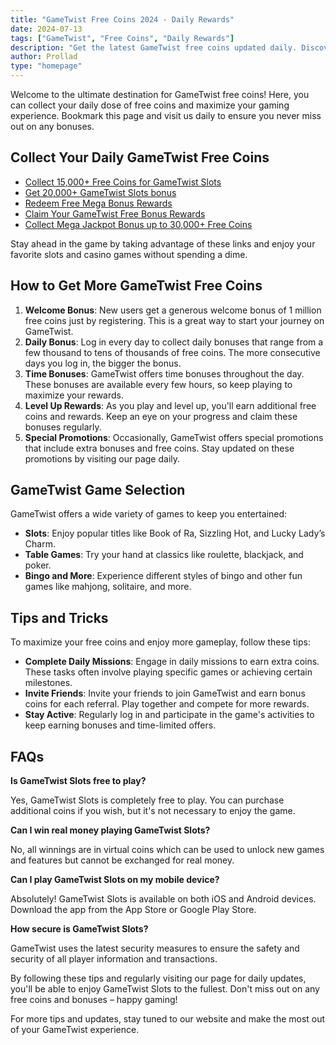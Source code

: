 ```yaml
---
title: "GameTwist Free Coins 2024 - Daily Rewards"
date: 2024-07-13
tags: ["GameTwist", "Free Coins", "Daily Rewards"]
description: "Get the latest GameTwist free coins updated daily. Discover the best strategies to maximize your rewards and enjoy a variety of casino games."
author: Prollad
type: "homepage"
---
```


Welcome to the ultimate destination for GameTwist free coins! Here, you can collect your daily dose of free coins and maximize your gaming experience. Bookmark this page and visit us daily to ensure you never miss out on any bonuses.

## Collect Your Daily GameTwist Free Coins

- [Collect 15,000+ Free Coins for GameTwist Slots](https://www.gametwist.com)
- [Get 20,000+ GameTwist Slots bonus](https://www.gametwist.com)
- [Redeem Free Mega Bonus Rewards](https://www.gametwist.com)
- [Claim Your GameTwist Free Bonus Rewards](https://www.gametwist.com)
- [Collect Mega Jackpot Bonus up to 30,000+ Free Coins](https://www.gametwist.com)

Stay ahead in the game by taking advantage of these links and enjoy your favorite slots and casino games without spending a dime.

## How to Get More GameTwist Free Coins

1. **Welcome Bonus**: New users get a generous welcome bonus of 1 million free coins just by registering. This is a great way to start your journey on GameTwist.
2. **Daily Bonus**: Log in every day to collect daily bonuses that range from a few thousand to tens of thousands of free coins. The more consecutive days you log in, the bigger the bonus.
3. **Time Bonuses**: GameTwist offers time bonuses throughout the day. These bonuses are available every few hours, so keep playing to maximize your rewards.
4. **Level Up Rewards**: As you play and level up, you'll earn additional free coins and rewards. Keep an eye on your progress and claim these bonuses regularly.
5. **Special Promotions**: Occasionally, GameTwist offers special promotions that include extra bonuses and free coins. Stay updated on these promotions by visiting our page daily.

## GameTwist Game Selection

GameTwist offers a wide variety of games to keep you entertained:

- **Slots**: Enjoy popular titles like Book of Ra, Sizzling Hot, and Lucky Lady’s Charm.
- **Table Games**: Try your hand at classics like roulette, blackjack, and poker.
- **Bingo and More**: Experience different styles of bingo and other fun games like mahjong, solitaire, and more.

## Tips and Tricks

To maximize your free coins and enjoy more gameplay, follow these tips:

- **Complete Daily Missions**: Engage in daily missions to earn extra coins. These tasks often involve playing specific games or achieving certain milestones.
- **Invite Friends**: Invite your friends to join GameTwist and earn bonus coins for each referral. Play together and compete for more rewards.
- **Stay Active**: Regularly log in and participate in the game's activities to keep earning bonuses and time-limited offers.

## FAQs

**Is GameTwist Slots free to play?**

Yes, GameTwist Slots is completely free to play. You can purchase additional coins if you wish, but it's not necessary to enjoy the game.

**Can I win real money playing GameTwist Slots?**

No, all winnings are in virtual coins which can be used to unlock new games and features but cannot be exchanged for real money.

**Can I play GameTwist Slots on my mobile device?**

Absolutely! GameTwist Slots is available on both iOS and Android devices. Download the app from the App Store or Google Play Store.

**How secure is GameTwist Slots?**

GameTwist uses the latest security measures to ensure the safety and security of all player information and transactions.

By following these tips and regularly visiting our page for daily updates, you'll be able to enjoy GameTwist Slots to the fullest. Don't miss out on any free coins and bonuses – happy gaming!

For more tips and updates, stay tuned to our website and make the most out of your GameTwist experience.